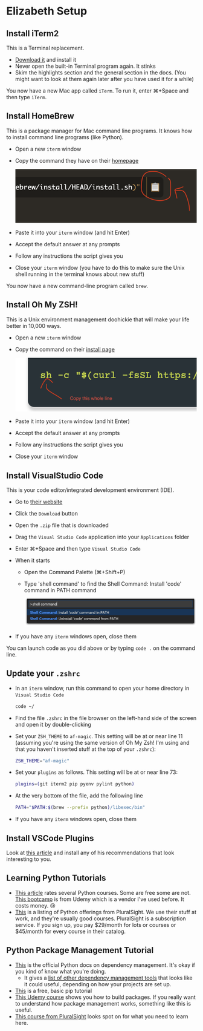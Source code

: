 # Elizabeth Setup

## Install iTerm2

This is a Terminal replacement.

- [Download it](https://iterm2.com/) and install it
- Never open the built-in Terminal program again. It stinks
- Skim the highlights section and the general section in the docs. (You might want to look at them again later after you have used it for a while)

You now have a new Mac app called `iTerm`. To run it, enter &#8984;+Space and then type `iTerm`.

## Install HomeBrew

This is a package manager for Mac command line programs. It knows how to install command line programs (like Python).

- Open a new `iterm` window
- Copy the command they have on their [homepage](https://brew.sh/)

    ![](img/homebrew-copy.png)

- Paste it into your `iterm` window (and hit Enter)
- Accept the default answer at any prompts
- Follow any instructions the script gives you
- Close your `iterm` window (you have to do this to make sure the Unix shell running in the terminal knows about new stuff)

You now have a new command-line program called `brew`.

## Install Oh My ZSH!

This is a Unix environment management doohickie that will make your life better in 10,000 ways.

- Open a new `iterm` window
- Copy the command on their [install page](https://ohmyz.sh/#install)

    ![](img/oh-my-zsh-copy.png)

- Paste it into your `iterm` window (and hit Enter)
- Accept the default answer at any prompts
- Follow any instructions the script gives you
- Close your `iterm` window 

## Install VisualStudio Code

This is your code editor/integrated development environment (IDE).

- Go to [their website](https://code.visualstudio.com/)
- Click the `Download` button
- Open the `.zip` file that is downloaded
- Drag the `Visual Studio Code` application into your `Applications` folder
- Enter &#8984;+Space and then type `Visual Studio Code`
- When it starts
  - Open the Command Palette (&#8984;+Shift+P)
  - Type 'shell command' to find the Shell Command: Install 'code' command in PATH command

      ![](img/shell-command.png)

- If you have any `iterm` windows open, close them

You can launch code as you did above or by typing `code .` on the command line.

## Update your `.zshrc`

- In an `iterm` window, run this command to open your home directory in `Visual Studio Code`

  ```zsh
  code ~/
  ```

- Find the file `.zshrc` in the file browser on the left-hand side of the screen and open it by double-clicking

- Set your `ZSH_THEME` to `af-magic`. This setting will be at or near line 11 (assuming you're using the same version of Oh My Zsh! I'm using and that you haven't inserted stuff at the top of your `.zshrc`):

  ```zsh
  ZSH_THEME="af-magic"
  ```

- Set your `plugins` as follows. This setting will be at or near line 73:

  ```zsh
  plugins=(git iterm2 pip pyenv pylint python)
  ```

- At the very bottom of the file, add the following line

  ```zsh
  PATH="$PATH:$(brew --prefix python)/libexec/bin"
  ```

- If you have any `iterm` windows open, close them

## Install VSCode Plugins

Look at [this article](https://learnpython.com/blog/visual-studio-code-extensions-for-python/) and install any of his recommendations that look interesting to you.

## Learning Python Tutorials

- [This article](https://www.intelligent.com/best-online-courses/python-classes/) rates several Python courses. Some are free some are not. [This bootcamp](https://www.udemy.com/course/complete-python-bootcamp) is from Udemy which is a vendor I've used before. It costs money. :cry:
- [This](https://www.pluralsight.com/search?q=python) is a listing of Python offerings from PluralSight. We use their stuff at work, and they're usually good courses. PluralSight is a subscription service. If you sign up, you pay $29/month for lots or courses or $45/month for every course in their catalog.

## Python Package Management Tutorial

- [This](https://packaging.python.org/en/latest/tutorials/managing-dependencies/) is the official Python docs on dependency management. It's okay if you kind of know what you're doing.
    - It gives a [list of other dependency management tools](https://packaging.python.org/en/latest/tutorials/managing-dependencies/#other-tools-for-application-dependency-management) that looks like it could useful, depending on how your projects are set up.
- [This](https://www.datacamp.com/tutorial/pip-python-package-manager) is a free, basic pip tutorial
- [This Udemy course](https://www.udemy.com/course/python-package) shows you how to build packages. If you really want to understand how package management works, something like this is useful.
- [This course from PluralSight](https://www.pluralsight.com/courses/managing-python-packages-virtual-environments) looks spot on for what you need to learn here.